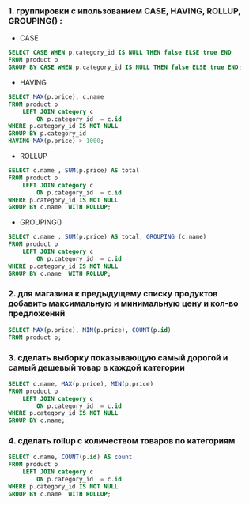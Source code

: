 ### 1. группировки с ипользованием CASE, HAVING, ROLLUP, GROUPING() :
- CASE 
```sql
SELECT CASE WHEN p.category_id IS NULL THEN false ELSE true END
FROM product p 
GROUP BY CASE WHEN p.category_id IS NULL THEN false ELSE true END;
```
- HAVING
```sql
SELECT MAX(p.price), c.name  
FROM product p 
	LEFT JOIN category c 
		ON p.category_id  = c.id 
WHERE p.category_id IS NOT NULL 
GROUP BY p.category_id  
HAVING MAX(p.price) > 1000;
```
- ROLLUP
```sql 
SELECT c.name , SUM(p.price) AS total
FROM product p 
	LEFT JOIN category c 
		ON p.category_id  = c.id 
WHERE p.category_id IS NOT NULL 
GROUP BY c.name  WITH ROLLUP;
```
- GROUPING()
```sql
SELECT c.name , SUM(p.price) AS total, GROUPING (c.name)
FROM product p 
	LEFT JOIN category c 
		ON p.category_id  = c.id 
WHERE p.category_id IS NOT NULL 
GROUP BY c.name  WITH ROLLUP;
```



### 2. для магазина к предыдущему списку продуктов добавить максимальную и минимальную цену и кол-во предложений
```sql
SELECT MAX(p.price), MIN(p.price), COUNT(p.id)  
FROM product p;
```


### 3. сделать выборку показывающую самый дорогой и самый дешевый товар в каждой категории
```sql
SELECT c.name, MAX(p.price), MIN(p.price)
FROM product p 
	LEFT JOIN category c 
		ON p.category_id  = c.id 
WHERE p.category_id IS NOT NULL 
GROUP BY c.name;
```


### 4. сделать rollup с количеством товаров по категориям
```sql
SELECT c.name, COUNT(p.id) AS count
FROM product p 
	LEFT JOIN category c 
		ON p.category_id  = c.id 
WHERE p.category_id IS NOT NULL 
GROUP BY c.name  WITH ROLLUP;
```
